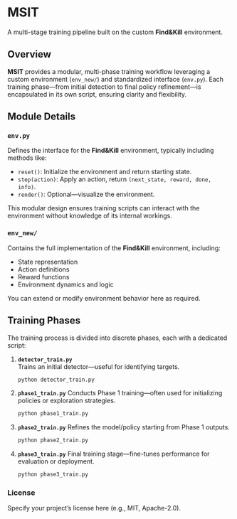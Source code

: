 # MSIT

A multi-stage training pipeline built on the custom **Find&Kill** environment.

## Overview

**MSIT** provides a modular, multi-phase training workflow leveraging a custom environment (`env_new/`) and standardized interface (`env.py`). Each training phase—from initial detection to final policy refinement—is encapsulated in its own script, ensuring clarity and flexibility.


## Module Details

### `env.py`

Defines the interface for the **Find&Kill** environment, typically including methods like:

- `reset()`: Initialize the environment and return starting state.
- `step(action)`: Apply an action, return `(next_state, reward, done, info)`.
- `render()`: Optional—visualize the environment.

This modular design ensures training scripts can interact with the environment without knowledge of its internal workings.

### `env_new/`

Contains the full implementation of the **Find&Kill** environment, including:

- State representation
- Action definitions
- Reward functions
- Environment dynamics and logic

You can extend or modify environment behavior here as required.

## Training Phases

The training process is divided into discrete phases, each with a dedicated script:

1. **`detector_train.py`**  
   Trains an initial detector—useful for identifying targets.

   ```bash
   python detector_train.py

2. **`phase1_train.py`**
   Conducts Phase 1 training—often used for initializing policies or exploration strategies.

   ```bash
   python phase1_train.py
   ```

3. **`phase2_train.py`**
   Refines the model/policy starting from Phase 1 outputs.

   ```bash
   python phase2_train.py
   ```

4. **`phase3_train.py`**
   Final training stage—fine-tunes performance for evaluation or deployment.

   ```bash
   python phase3_train.py
   ```
### License

Specify your project’s license here (e.g., MIT, Apache-2.0).
